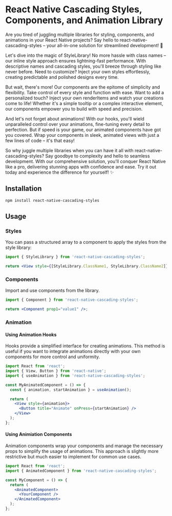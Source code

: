 # React Native Cascading Styles, Components, and Animation Library

Are you tired of juggling multiple libraries for styling, components, and animations in your React Native projects? Say hello to react-native-cascading-styles – your all-in-one solution for streamlined development! 🎉

Let's dive into the magic of StyleLibrary! No more hassle with class names – our inline style approach ensures lightning-fast performance. With descriptive names and cascading styles, you'll breeze through styling like never before. Need to customize? Inject your own styles effortlessly, creating predictable and polished designs every time.

But wait, there's more! Our components are the epitome of simplicity and flexibility. Take control of every style and function with ease. Want to add a personalized touch? Inject your own renderItems and watch your creations come to life! Whether it's a simple tooltip or a complex interactive element, our components empower you to build with speed and precision.

And let's not forget about animations! With our hooks, you'll wield unparalleled control over your animations, fine-tuning every detail to perfection. But if speed is your game, our animated components have got you covered. Wrap your components in sleek, animated views with just a few lines of code – it's that easy!

So why juggle multiple libraries when you can have it all with react-native-cascading-styles? Say goodbye to complexity and hello to seamless development. With our comprehensive solution, you'll conquer React Native like a pro, delivering stunning apps with confidence and ease. Try it out today and experience the difference for yourself! ✨

## Installation
```sh
npm install react-native-cascading-styles
```

## Usage

### Styles

You can pass a structured array to a component to apply the styles from the style library:

```jsx
import { StyleLibrary } from 'react-native-cascading-styles';

return <View style={[StyleLibrary.ClassName1, StyleLibrary.ClassName2]}></View>;
```

### Components

Import and use components from the library.
```jsx
import { Component } from 'react-native-cascading-styles';

return <Component prop1="value1" />;
```

### Animation

#### Using Animation Hooks
Hooks provide a simplified interface for creating animations. This method is useful if you want to integrate animations directly with your own components for more control and uniformity.
```jsx
import React from 'react';
import { View, Button } from 'react-native';
import { useAnimation } from 'react-native-cascading-styles';

const MyAnimatedComponent = () => {
  const { animation, startAnimation } = useAnimation();

  return (
    <View style={animation}>
      <Button title="Animate" onPress={startAnimation} />
    </View>
  );
};
```

#### Using Animiation Components
Animation components wrap your components and manage the necessary props to simplify the usage of animations. This approach is slightly more restrictive but much easier to implement for common use cases.
```jsx
import React from 'react';
import { AnimatedComponent } from 'react-native-cascading-styles';

const MyComponent = () => {
  return (
    <AnimatedComponent>
      <YourComponent />
    </AnimatedComponent>
  );
};
```